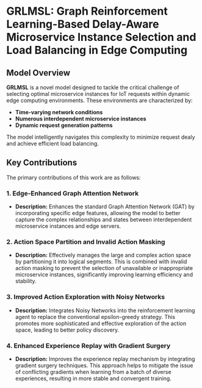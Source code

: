 # GRLMSL: Graph Reinforcement Learning-Based Delay-Aware Microservice Instance Selection and Load Balancing in Edge Computing

## Model Overview

**GRLMSL** is a novel model designed to tackle the critical challenge of selecting optimal microservice instances for IoT requests within dynamic edge computing environments. These environments are characterized by:

- **Time-varying network conditions**
- **Numerous interdependent microservice instances**
- **Dynamic request generation patterns**

The model intelligently navigates this complexity to minimize request dealy and achieve efficient load balancing.

## Key Contributions

The primary contributions of this work are as follows:

### 1. Edge-Enhanced Graph Attention Network
- **Description:** Enhances the standard Graph Attention Network (GAT) by incorporating specific edge features, allowing the model to better capture the complex relationships and states between interdependent microservice instances and edge servers.

### 2. Action Space Partition and Invalid Action Masking
- **Description:** Effectively manages the large and complex action space by partitioning it into logical segments. This is combined with invalid action masking to prevent the selection of unavailable or inappropriate microservice instances, significantly improving learning efficiency and stability.

### 3. Improved Action Exploration with Noisy Networks
- **Description:** Integrates Noisy Networks into the reinforcement learning agent to replace the conventional epsilon-greedy strategy. This promotes more sophisticated and effective exploration of the action space, leading to better policy discovery.

### 4. Enhanced Experience Replay with Gradient Surgery
- **Description:** Improves the experience replay mechanism by integrating gradient surgery techniques. This approach helps to mitigate the issue of conflicting gradients when learning from a batch of diverse experiences, resulting in more stable and convergent training.
